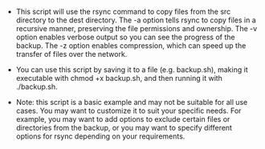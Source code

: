 - This script will use the rsync command to copy files from the src directory to the dest directory. The -a option tells rsync to copy files in a recursive manner, preserving the file permissions and ownership. The -v option enables verbose output so you can see the progress of the backup. The -z option enables compression, which can speed up the transfer of files over the network.

- You can use this script by saving it to a file (e.g. backup.sh), making it executable with chmod +x backup.sh, and then running it with ./backup.sh.

- Note: this script is a basic example and may not be suitable for all use cases. You may want to customize it to suit your specific needs. For example, you may want to add options to exclude certain files or directories from the backup, or you may want to specify different options for rsync depending on your requirements.